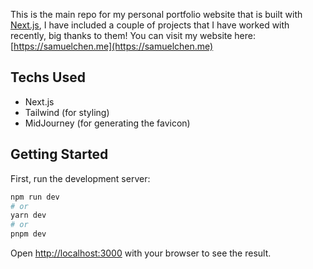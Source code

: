 This is the main repo for my personal portfolio website that is built with [Next.js](https://nextjs.org/), I have included a couple of projects that I have worked with recently, big thanks to them!
You can visit my website here: [https://samuelchen.me](https://samuelchen.me)

## Techs Used

- Next.js
- Tailwind (for styling)
- MidJourney (for generating the favicon)

## Getting Started

First, run the development server:

```bash
npm run dev
# or
yarn dev
# or
pnpm dev
```

Open [http://localhost:3000](http://localhost:3000) with your browser to see the result.
